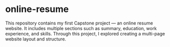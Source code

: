 # online-resume
This repository contains my first Capstone project — an online resume website. It includes multiple sections such as summary, education, work experience, and skills. Through this project, I explored creating a multi-page website layout and structure.
